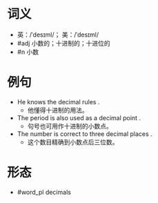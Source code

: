 # 词义
- 英：/ˈdesɪml/； 美：/ˈdesɪml/
- #adj 小数的；十进制的；十进位的
- #n 小数
# 例句
- He knows the decimal rules .
	- 他懂得十进制的用法。
- The period is also used as a decimal point .
	- 句号也可用作十进制的小数点。
- The number is correct to three decimal places .
	- 这个数目精确到小数点后三位数。
# 形态
- #word_pl decimals
